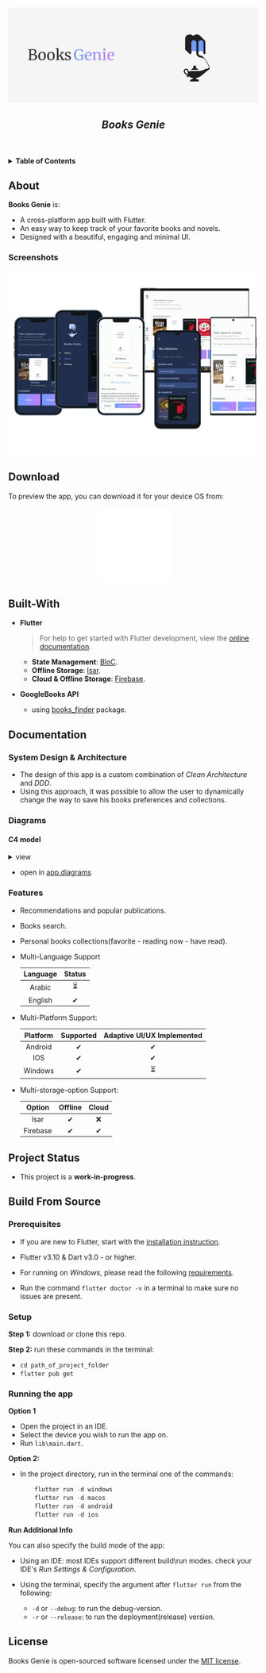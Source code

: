 <div align="center">
<img src="/assets/app%20name%20cover.png" alt="App name cover"/>
</div>
<div align="center"><h2><i>Books Genie</i></h2></div>
<br/><br/>
<details>
  <summary><b>Table of Contents</b></summary>
  
- [About](#about)
  - [Screenshots](#screenshots)
- [Download](#download)
- [Built-With](#built-with)
- [Documentation](#documentation)
  - [System Design \& Architecture](#system-design--architecture)
  - [Diagrams](#diagrams)
  - [Features](#features)
- [Project Status](#project-status)
- [Build From Source](#build-from-source)
  - [Prerequisites](#prerequisites)
    - [Setup](#setup)
- [License](#license)
</details>

## About

**Books Genie** is:

- A cross-platform app built with Flutter.
- An easy way to keep track of your favorite books and novels.
- Designed with a beautiful, engaging and minimal UI.  

### Screenshots

![app screenshots](assets/screenshots.png)

## Download

To preview the app, you can download it for your device OS from:
 <p align="center" style="align-items:center">
 <a href="https://github.com/DMouayad/BooksGenie/releases/tag/V1.0.0" rel="GitHub Releases">
 <img width="150" height="150" src="assets/github-white.png"></a>
</p>

## Built-With

- **Flutter**
    >For help to get started with Flutter development, view the [online documentation](https://docs.flutter.dev/).

  - **State Management**: [BloC](https://bloclibrary.dev/).
  - **Offline Storage**: [Isar](https://isar.dev/).
  - **Cloud & Offline Storage**: [Firebase](https://firebase.google.com/docs/).

- **GoogleBooks API**
  - using [books_finder](https://pub.dev/packages/books_finder) package.

## Documentation

### System Design & Architecture

- The design of this app is a custom combination of *Clean Architecture* and *DDD*.
- Using this approach, it was possible to allow the user to dynamically change the way to save his books preferences and
collections.

### Diagrams

#### C4 model 

<details>  
  <summary>view</summary>

| System Context Diagram|
| -------------- |
| ![system context diagram](assets/diagrams/system.png)|

| Container Diagram |
| -------------- |
| ![Container diagram](assets/diagrams/container.png)|

| Component Diagram |
| -------------- |
| ![Component diagram](assets/diagrams/component.png)|

</details>

- open in [app.diagrams](https://shorturl.at/aepqK)

### Features

- Recommendations and popular publications.
- Books search.
- Personal books collections(favorite - reading now - have read).

- Multi-Language Support

  |   Language   |  Status |
  |:---------:|:---------:|
  | Arabic        | ⏳    |
  | English        | ✔   |
  
- Multi-Platform Support:

  | Platform | Supported | Adaptive UI/UX Implemented |
  |:--------:|:---------:|:--------------------------:|
  | Android  |     ✔     |             ✔             |
  |   IOS    |     ✔     |             ✔            |
  | Windows  |     ✔     |             ⏳             |

- Multi-storage-option Support:

  | Option | Offline | Cloud |
  |:--------:|:---------:|:--------------------------:|
  | Isar  |     ✔     |             ❌             |
  |   Firebase    |     ✔     |             ✔            |

## Project Status

- This project is a **work-in-progress**.

## Build From Source

### Prerequisites

- If you are new to Flutter, start with the [installation instruction](https://flutter.io/docs/get-started/install).

- Flutter v3.10 & Dart v3.0 - or higher.

- For running on *Windows*, please read the following [requirements](https://docs.flutter.dev/development/platform-integration/desktop#requirements).

- Run the command `flutter doctor -v` in a terminal to make sure no issues are present.

### Setup

**Step 1:** download or clone this repo.

**Step 2:** run these commands in the terminal:

- `cd path_of_project_folder`
- `flutter pub get`

### Running the app

**Option 1**

- Open the project in an IDE.
- Select the device you wish to run the app on.
- Run `lib\main.dart`.

**Option 2:**

- In the project directory, run in the terminal one of the commands:

  ```dart
      flutter run -d windows
      flutter run -d macos
      flutter run -d android
      flutter run -d ios
  ```  

**Run Additional Info**

You can also specify the build mode of the app:

- Using an IDE: most IDEs support different build\run modes. check your IDE's *Run Settings & Configuration*.

- Using the terminal, specify the argument after `flutter run` from the following:

  - `-d` or `--debug`: to run the debug-version.
  - `-r` or `--release`: to run the deployment(release) version.

## License

Books Genie is open-sourced software licensed under the [MIT license](https://opensource.org/licenses/MIT).
